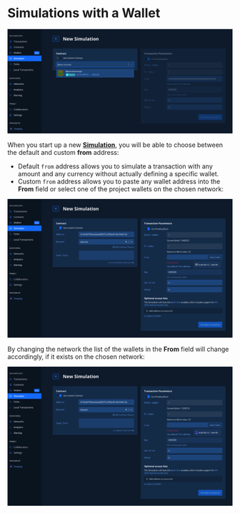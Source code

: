 # Simulations with a Wallet

![](<../../.gitbook/assets/image (75) (1).png>)

When you start up a new [**Simulation**](../../simulations-and-forks/how-to-simulate-a-transaction/), you will be able to choose between the default and custom **from** address:

* Default `from` address allows you to simulate a transaction with any amount and any currency without actually defining a specific wallet.
* Custom `from` address allows you to paste any wallet address into the **From** field or select one of the project wallets on the chosen network:

![](<../../.gitbook/assets/image (91) (1).png>)

By changing the network the list of the wallets in the **From** field will change accordingly, if it exists on the chosen network:

![](<../../.gitbook/assets/image (88).png>)
